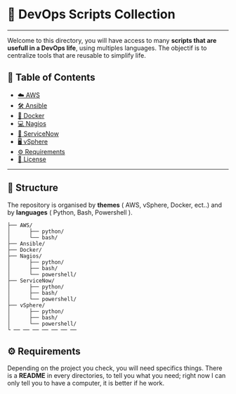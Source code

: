 # 🚀 DevOps Scripts Collection
---
Welcome to this directory, you will have access to many **scripts that are usefull in a DevOps life**, using multiples languages.
The objectif is to centralize tools that are reusable to simplify life.

## 📑 Table of Contents
- [☁️ AWS](AWS/)
- [🛠 Ansible](Ansible/)
- [🐳 Docker](Docker/)
- [💻 Nagios](Nagios/)
- [🔧 ServiceNow](ServiceNow/)
- [🖥️ vSphere](vSphere/)
- [⚙️ Requirements](#-Requirements)
- [📜 License](/LICENSE)

---

## 📂 Structure 

The repository is organised by **themes** ( AWS, vSphere, Docker, ect..) and by **languages** ( Python, Bash, Powershell ).

    ├── AWS/
    │      ├── python/
    │      └── bash/
    ├── Ansible/
    ├── Docker/
    ├── Nagios/
    │      ├── python/
    │      ├── bash/
    │      └── powershell/
    ├── ServiceNow/
    │      ├── python/
    │      ├── bash/
    │      └── powershell/
    ├── vSphere/
    │      ├── python/
    │      ├── bash/
    │      └── powershell/
    └ ── ── ── ── ── ── ──

## ⚙️ Requirements

Depending on the project you check, you will need specifics things. There is a **README** in every directories, to tell you what you need; right now I can only tell you to have a computer, it is better if he work.
